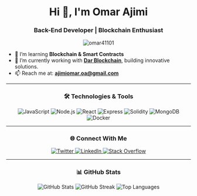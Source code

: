 <h1 align="center">Hi 👋, I'm Omar Ajimi</h1>
<h3 align="center">Back-End Developer | Blockchain Enthusiast</h3>

<p align="center">
  <img src="https://komarev.com/ghpvc/?username=omar41101&label=Profile%20views&color=blueviolet&style=flat-square" alt="omar41101" />
</p>

- 🌱 I’m learning **Blockchain & Smart Contracts**
- 💼 I’m currently working with **[Dar Blockchain](https://www.darblockchain.com)**, building innovative solutions.
- 📫 Reach me at: **ajimiomar.oa@gmail.com**

---

<h3 align="center">🛠 Technologies & Tools</h3>
<p align="center">
  <img src="https://img.shields.io/badge/JavaScript-323330?style=for-the-badge&logo=javascript&logoColor=F7DF1E" alt="JavaScript"/>
  <img src="https://img.shields.io/badge/Node.js-339933?style=for-the-badge&logo=nodedotjs&logoColor=white" alt="Node.js"/>
  <img src="https://img.shields.io/badge/React-61DAFB?style=for-the-badge&logo=react&logoColor=white" alt="React"/>
  <img src="https://img.shields.io/badge/Express.js-000000?style=for-the-badge&logo=express&logoColor=white" alt="Express"/>
  <img src="https://img.shields.io/badge/Solidity-363636?style=for-the-badge&logo=solidity&logoColor=white" alt="Solidity"/>
  <img src="https://img.shields.io/badge/MongoDB-47A248?style=for-the-badge&logo=mongodb&logoColor=white" alt="MongoDB"/>
  <img src="https://img.shields.io/badge/Docker-2496ED?style=for-the-badge&logo=docker&logoColor=white" alt="Docker"/>
</p>

---

<h3 align="center">🌐 Connect With Me</h3>
<p align="center">
  <a href="https://twitter.com/omar" target="blank">
    <img src="https://img.shields.io/badge/Twitter-1DA1F2?style=for-the-badge&logo=twitter&logoColor=white" alt="Twitter" />
  </a>
  <a href="https://linkedin.com/in/omar-ajimi" target="blank">
    <img src="https://img.shields.io/badge/LinkedIn-0077B5?style=for-the-badge&logo=linkedin&logoColor=white" alt="LinkedIn" />
  </a>
  <a href="https://stackoverflow.com/users/omar-ajimi" target="blank">
    <img src="https://img.shields.io/badge/Stack%20Overflow-F58025?style=for-the-badge&logo=stack-overflow&logoColor=white" alt="Stack Overflow" />
  </a>
</p>

---

<h3 align="center">📊 GitHub Stats</h3>
<p align="center">
  <img src="https://github-readme-stats.vercel.app/api?username=omar41101&show_icons=true&theme=radical" alt="GitHub Stats" />
  <img src="https://github-readme-streak-stats.herokuapp.com/?user=omar41101&theme=radical" alt="GitHub Streak" />
  <img src="https://github-readme-stats.vercel.app/api/top-langs/?username=omar41101&layout=compact&theme=radical" alt="Top Languages" />
</p>
